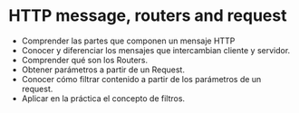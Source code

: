 # HTTP message, routers and request

* Comprender las partes que componen un mensaje HTTP
* Conocer y diferenciar los mensajes que intercambian cliente y servidor.
* Comprender qué son los Routers.
* Obtener parámetros a partir de un Request.
* Conocer cómo filtrar contenido a partir de los parámetros de un request.
* Aplicar en la práctica el concepto de filtros.

